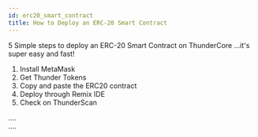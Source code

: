 ```yaml
---
id: erc20_smart_contract
title: How to Deploy an ERC-20 Smart Contract
---
```


5 Simple steps to deploy an ERC-20 Smart Contract on ThunderCore ...it's super easy and fast!

1.  Install MetaMask
2.  Get Thunder Tokens
3.  Copy and paste the ERC20 contract
4.  Deploy through Remix IDE
5.  Check on ThunderScan

....\
....
